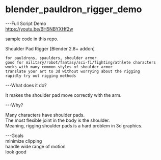 # blender_pauldron_rigger_demo

---Full Script Demo<br>
https://youtu.be/BH5NBYXHf2w

sample code in this repo.

Shoulder Pad Rigger [Blender 2.8+ addon]

	for pauldrons, spaulders, shoulder armor
	good for military/robot/fantasy/sci-fi/fighting/athlete characters
	works with many common styles of shoulder armor
	translate your art to 3d without worrying about the rigging
	rapidly try out rigging methods
	
---What does it do?

It makes the shoulder pad move correctly with the arm.<br>

---Why?<br>

Many characters have shoulder pads.<br>
The most flexible joint in the body is the shoulder.<br>
Meaning, rigging shoulder pads is a hard problem in 3d graphics.<br>

---Goals<br>
minimize clipping<br>
handle wide range of motion<br>
look good<br>

